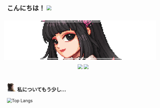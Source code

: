 <h2> こんにちは！ <img src="https://media.giphy.com/media/mGcNjsfWAjY5AEZNw6/giphy.gif" width="50"></h2>
<img align='right' src="1200516.png"  style="margin:10px; ">

<div align="center">
  <img src="https://komarev.com/ghpvc/?username=HoangDat47&color=brightgreen&style=flat-square" style="margin: 5px 0;">
  <img src="https://img.shields.io/youtube/channel/views/UC41cQXFLjmI887cqPSGwKIw?style=social" style="margin: 5px 0;">
</div>
<br>


### <img src="38474d916b856cd5.png" width="30"> 私についてもう少し...  
![Top Langs](https://github-readme-stats.vercel.app/api/top-langs/?username=HoangDat47&layout=compact&langs_count=10&hide=html,css)

<!--
<p align="center">
  <a href="https://github.com/HoangDat47"><img src="ezgif.com-crop.gif" alt="Banner"></a>
  <h3 align="center">Watch with me 🤔</h3>
</p>
-->

